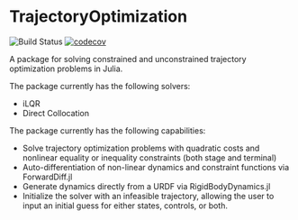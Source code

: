 # TrajectoryOptimization

![Build Status](https://travis-ci.org/RoboticExplorationLab/TrajectoryOptimization.jl.svg?branch=master)
[![codecov](https://codecov.io/gh/RoboticExplorationLab/TrajectoryOptimization.jl/branch/master/graph/badge.svg)](https://codecov.io/gh/RoboticExplorationLab/TrajectoryOptimization.jl)

A package for solving constrained and unconstrained trajectory optimization problems in Julia.

The package currently has the following solvers:
* iLQR
* Direct Collocation

The package currently has the following capabilities:
* Solve trajectory optimization problems with quadratic costs and nonlinear equality or inequality constraints (both stage and terminal)
* Auto-differentiation of non-linear dynamics and constraint functions via ForwardDiff.jl
* Generate dynamics directly from a URDF via RigidBodyDynamics.jl
* Initialize the solver with an infeasible trajectory, allowing the user to input an initial guess for either states, controls, or both.
